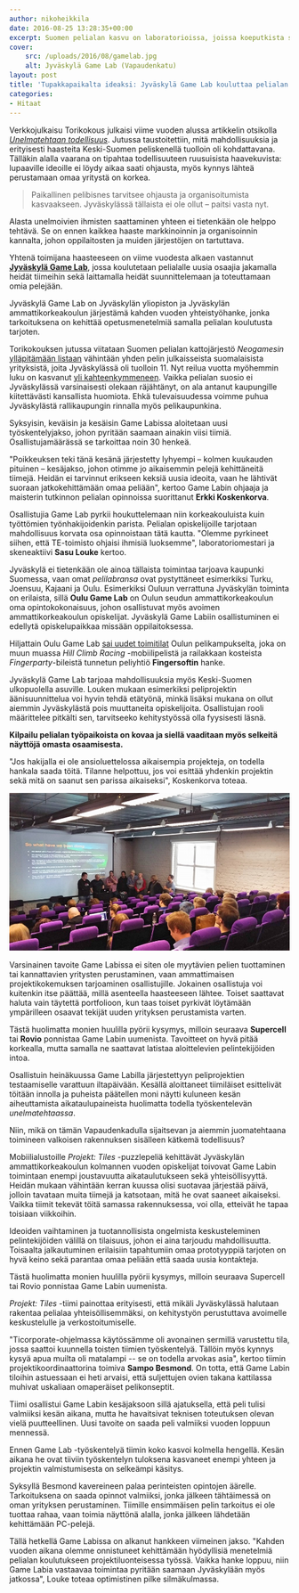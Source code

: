 ```yaml
---
author: nikoheikkila
date: 2016-08-25 13:28:35+00:00
excerpt: Suomen pelialan kasvu on laboratorioissa, joissa koeputkista sikiää hirviöiden sijaan pelejä.
cover:
    src: /uploads/2016/08/gamelab.jpg
    alt: Jyväskylä Game Lab (Vapaudenkatu)
layout: post
title: 'Tupakkapaikalta ideaksi: Jyväskylä Game Lab kouluttaa pelialan uusia kykyjä'
categories:
- Hitaat
---
```


Verkkojulkaisu Torikokous julkaisi viime vuoden alussa artikkelin otsikolla [_Unelmatehtaan todellisuus_](http://torikokous.fi/unelmatehtaan-todellisuus/). Jutussa taustoitettiin, mitä mahdollisuuksia ja erityisesti haasteita Keski-Suomen peliskenellä tuolloin oli kohdattavana. Tälläkin alalla vaarana on tipahtaa todellisuuteen ruusuisista haavekuvista: lupaaville ideoille ei löydy aikaa saati ohjausta, myös kynnys lähteä perustamaan omaa yritystä on korkea.

> Paikallinen pelibisnes tarvitsee ohjausta ja organisoitumista kasvaakseen. Jyväskylässä tällaista ei ole ollut – paitsi vasta nyt.

Alasta unelmoivien ihmisten saattaminen yhteen ei tietenkään ole helppo tehtävä. Se on ennen kaikkea haaste markkinoinnin ja organisoinnin kannalta, johon oppilaitosten ja muiden järjestöjen on tartuttava.

Yhtenä toimijana haasteeseen on viime vuodesta alkaen vastannut [**Jyväskylä Game Lab**](http://www.jklgamelab.fi), jossa koulutetaan pelialalle uusia osaajia jakamalla heidät tiimeihin sekä laittamalla heidät suunnittelemaan ja toteuttamaan omia pelejään.

Jyväskylä Game Lab on Jyväskylän yliopiston ja Jyväskylän ammattikorkeakoulun järjestämä kahden vuoden yhteistyöhanke, jonka tarkoituksena on kehittää opetusmenetelmiä samalla pelialan koulutusta tarjoten.

Torikokouksen jutussa viitataan Suomen pelialan kattojärjestö _Neogamesin_ [ylläpitämään listaan](http://www.neogames.fi/tietoa-toimialasta/alan-toimijat/) vähintään yhden pelin julkaisseista suomalaisista yrityksistä, joita Jyväskylässä oli tuolloin 11. Nyt reilua vuotta myöhemmin luku on kasvanut [yli kahteenkymmeneen](http://www.expa.fi/game-companies/). Vaikka pelialan suosio ei Jyväskylässä varsinaisesti olekaan räjähtänyt, on ala antanut kaupungille kiitettävästi kansallista huomiota. Ehkä tulevaisuudessa voimme puhua Jyväskylästä rallikaupungin rinnalla myös pelikaupunkina.

Syksyisin, keväisin ja kesäisin Game Labissa aloitetaan uusi työskentelyjakso, johon pyritään saamaan ainakin viisi tiimiä. Osallistujamäärässä se tarkoittaa noin 30 henkeä.

"Poikkeuksen teki tänä kesänä järjestetty lyhyempi – kolmen kuukauden pituinen – kesäjakso, johon otimme jo aikaisemmin pelejä kehittäneitä tiimejä. Heidän ei tarvinnut erikseen keksiä uusia ideoita, vaan he lähtivät suoraan jatkokehittämään omaa peliään", kertoo Game Labin ohjaaja ja maisterin tutkinnon pelialan opinnoissa suorittanut **Erkki Koskenkorva**.

Osallistujia Game Lab pyrkii houkuttelemaan niin korkeakouluista kuin työttömien työnhakijoidenkin parista. Pelialan opiskelijoille tarjotaan mahdollisuus korvata osa opinnoistaan tätä kautta. "Olemme pyrkineet siihen, että TE-toimisto ohjaisi ihmisiä luoksemme", laboratoriomestari ja skeneaktiivi **Sasu Louke** kertoo.

Jyväskylä ei tietenkään ole ainoa tällaista toimintaa tarjoava kaupunki Suomessa, vaan omat _pelilabransa_ ovat pystyttäneet esimerkiksi Turku, Joensuu, Kajaani ja Oulu. Esimerkiksi Ouluun verrattuna Jyväskylän toiminta on erilaista, sillä **Oulu Game Lab** on Oulun seudun ammattikorkeakoulun oma opintokokonaisuus, johon osallistuvat myös avoimen ammattikorkeakoulun opiskelijat. Jyväskylä Game Labiin osallistuminen ei edellytä opiskelupaikkaa missään oppilaitoksessa.

Hiljattain Oulu Game Lab [sai uudet toimitilat](http://www.kaleva.fi/uutiset/oulu/oulun-pelikampuksen-toiminta-kaynnistyy-oulu-game-lab-muuttaa-kampuksen-tiloihin/735214/) Oulun pelikampukselta, joka on muun muassa _Hill Climb Racing_ -mobiilipelistä ja railakkaan kosteista _Fingerparty_-bileistä tunnetun peliyhtiö **Fingersoftin** hanke.

Jyväskylä Game Lab tarjoaa mahdollisuuksia myös Keski-Suomen ulkopuolella asuville. Louken mukaan esimerkiksi peliprojektin äänisuunnittelua voi hyvin tehdä etätyönä, minkä lisäksi mukana on ollut aiemmin Jyväskylästä pois muuttaneita opiskelijoita. Osallistujan rooli määrittelee pitkälti sen, tarvitseeko kehitystyössä olla fyysisesti läsnä.

**Kilpailu pelialan työpaikoista on kovaa ja siellä vaaditaan myös selkeitä näyttöjä omasta osaamisesta.**

"Jos hakijalla ei ole ansioluettelossa aikaisempia projekteja, on todella hankala saada töitä. Tilanne helpottuu, jos voi esittää yhdenkin projektin sekä mitä on saanut sen parissa aikaiseksi", Koskenkorva toteaa.

![Clusterloop](/uploads/2016/08/clusterloop.jpg)

Varsinainen tavoite Game Labissa ei siten ole myytävien pelien tuottaminen tai kannattavien yritysten perustaminen, vaan ammattimaisen projektikokemuksen tarjoaminen osallistujille. Jokainen osallistuja voi kuitenkin itse päättää, millä asenteella haasteeseen lähtee. Toiset saattavat haluta vain täytettä portfolioon, kun taas toiset pyrkivät löytämään ympärilleen osaavat tekijät uuden yrityksen perustamista varten.

Tästä huolimatta monien huulilla pyörii kysymys, milloin seuraava **Supercell** tai **Rovio** ponnistaa Game Labin uumenista. Tavoitteet on hyvä pitää korkealla, mutta samalla ne saattavat latistaa aloittelevien pelintekijöiden intoa.

Osallistuin heinäkuussa Game Labilla järjestettyyn peliprojektien testaamiselle varattuun iltapäivään. Kesällä aloittaneet tiimiläiset esittelivät töitään innolla ja puheista päätellen moni näytti kuluneen kesän aiheuttamista aikataulupaineista huolimatta todella työskentelevän _unelmatehtaassa_.

Niin, mikä on tämän Vapaudenkadulla sijaitsevan ja aiemmin juomatehtaana toimineen valkoisen rakennuksen sisälleen kätkemä todellisuus?

Mobiilialustoille _Projekt: Tiles_ -puzzlepeliä kehittävät Jyväskylän ammattikorkeakoulun kolmannen vuoden opiskelijat toivovat Game Labin toimintaan enempi joustavuutta aikataulutukseen sekä yhteisöllisyyttä. Heidän mukaan vähintään kerran kuussa olisi suotavaa järjestää päivä, jolloin tavataan muita tiimejä ja katsotaan, mitä he ovat saaneet aikaiseksi. Vaikka tiimit tekevät töitä samassa rakennuksessa, voi olla, etteivät he tapaa toisiaan viikkoihin.

Ideoiden vaihtaminen ja tuotannollisista ongelmista keskusteleminen pelintekijöiden välillä on tilaisuus, johon ei aina tarjoudu mahdollisuutta. Toisaalta jalkautuminen erilaisiin tapahtumiin omaa prototyyppiä tarjoten on hyvä keino sekä parantaa omaa peliään että saada uusia kontakteja.

<div class="pullquote">Tästä huolimatta monien huulilla pyörii kysymys, milloin seuraava Supercell tai Rovio ponnistaa Game Labin uumenista.</div>

_Projekt: Tiles_ -tiimi painottaa erityisesti, että mikäli Jyväskylässä halutaan rakentaa pelialaa yhteisöllisemmäksi, on kehitystyön perustuttava avoimelle keskustelulle ja verkostoitumiselle.

"Ticorporate-ohjelmassa käytössämme oli avonainen sermillä varustettu tila, jossa saattoi kuunnella toisten tiimien työskentelyä. Tällöin myös kynnys kysyä apua muilta oli matalampi -- se on todella arvokas asia", kertoo tiimin projektikoordinaattorina toimiva **Sampo Besmond**. On totta, että Game Labin tiloihin astuessaan ei heti arvaisi, että suljettujen ovien takana kattilassa muhivat uskaliaan omaperäiset pelikonseptit.

Tiimi osallistui Game Labin kesäjaksoon sillä ajatuksella, että peli tulisi valmiiksi kesän aikana, mutta he havaitsivat teknisen toteutuksen olevan vielä puutteellinen. Uusi tavoite on saada peli valmiiksi vuoden loppuun mennessä.

Ennen Game Lab -työskentelyä tiimin koko kasvoi kolmella hengellä. Kesän aikana he ovat tiiviin työskentelyn tuloksena kasvaneet enempi yhteen ja projektin valmistumisesta on selkeämpi käsitys.

Syksyllä Besmond kavereineen palaa perinteisten opintojen äärelle. Tarkoituksena on saada opinnot valmiiksi, jonka jälkeen tähtäimessä on oman yrityksen perustaminen. Tiimille ensimmäisen pelin tarkoitus ei ole tuottaa rahaa, vaan toimia näyttönä alalla, jonka jälkeen lähdetään kehittämään PC-pelejä.

Tällä hetkellä Game Labissa on alkanut hankkeen viimeinen jakso. "Kahden vuoden aikana olemme onnistuneet kehittämään hyödyllisiä menetelmiä pelialan koulutukseen projektiluonteisessa työssä. Vaikka hanke loppuu, niin Game Labia vastaavaa toimintaa pyritään saamaan Jyväskylään myös jatkossa", Louke toteaa optimistinen pilke silmäkulmassa.
